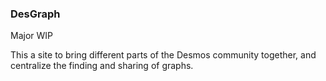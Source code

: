 ### DesGraph

Major WIP

This a site to bring different parts of the Desmos community together, and centralize the finding and sharing of graphs.
